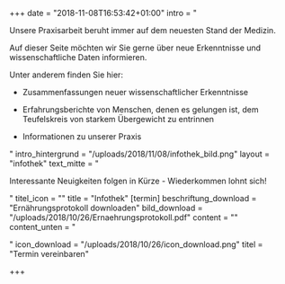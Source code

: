 +++
date = "2018-11-08T16:53:42+01:00"
intro = "<p>Unsere Praxisarbeit beruht immer auf dem neuesten Stand der Medizin. </p><p>Auf dieser Seite möchten wir Sie gerne über neue Erkenntnisse und wissenschaftliche Daten informieren. </p><p>Unter anderem finden Sie hier: </p><ul><li><p>Zusammenfassungen neuer wissenschaftlicher Erkenntnisse </p></li><li><p>Erfahrungsberichte von Menschen, denen es gelungen ist, dem Teufelskreis von starkem Übergewicht zu entrinnen</p></li><li><p>Informationen zu unserer Praxis</p></li></ul>"
intro_hintergrund = "/uploads/2018/11/08/infothek_bild.png"
layout = "infothek"
text_mitte = "<p>Interessante Neuigkeiten folgen in Kürze - Wiederkommen lohnt sich!</p>"
titel_icon = ""
title = "Infothek"
[termin]
beschriftung_download = "Ernährungsprotokoll downloaden"
bild_download = "/uploads/2018/10/26/Ernaehrungsprotokoll.pdf"
content = ""
content_unten = "<p></p>"
icon_download = "/uploads/2018/10/26/icon_download.png"
titel = "Termin vereinbaren"

+++
